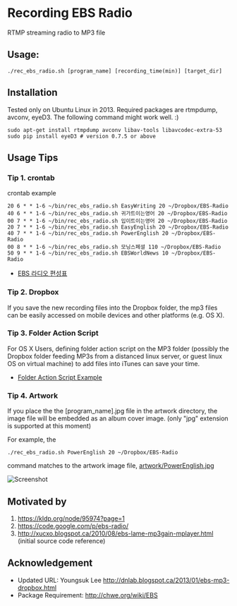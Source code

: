# Recording EBS Radio 
RTMP streaming radio to MP3 file 

## Usage:
```shell
./rec_ebs_radio.sh [program_name] [recording_time(min)] [target_dir]
```

## Installation

Tested only on Ubuntu Linux in 2013. Required packages are rtmpdump, avconv, eyeD3. The following command might work well. :)
```shell
sudo apt-get install rtmpdump avconv libav-tools libavcodec-extra-53
sudo pip install eyeD3 # version 0.7.5 or above
```

## Usage Tips

### Tip 1. crontab
crontab example
```shell
20 6 * * 1-6 ~/bin/rec_ebs_radio.sh EasyWriting 20 ~/Dropbox/EBS-Radio
40 6 * * 1-6 ~/bin/rec_ebs_radio.sh 귀가트이는영어 20 ~/Dropbox/EBS-Radio
00 7 * * 1-6 ~/bin/rec_ebs_radio.sh 입이트이는영어 20 ~/Dropbox/EBS-Radio
20 7 * * 1-6 ~/bin/rec_ebs_radio.sh EasyEnglish 20 ~/Dropbox/EBS-Radio
40 7 * * 1-6 ~/bin/rec_ebs_radio.sh PowerEnglish 20 ~/Dropbox/EBS-Radio
00 8 * * 1-6 ~/bin/rec_ebs_radio.sh 모닝스페셜 110 ~/Dropbox/EBS-Radio
50 9 * * 1-6 ~/bin/rec_ebs_radio.sh EBSWorldNews 10 ~/Dropbox/EBS-Radio
```
* [EBS 라디오 편성표](http://www.ebs.co.kr/schedule?channelCd=RADIO&onor=RADIO)

### Tip 2. Dropbox
If you save the new recording files into the Dropbox folder, the mp3 files can be easily accessed on mobile devices and other platforms (e.g. OS X). 

### Tip 3. Folder Action Script
For OS X Users, defining folder action script on the MP3 folder (possibly the Dropbox folder feeding MP3s from a distanced linux server, or guest linux OS on virtual machine) to add files into iTunes can save your time.
* [Folder Action Script Example](https://github.com/dongchon/recording-ebs-radio/blob/master/OS-X-folder-action-example)

### Tip 4. Artwork
If you place the the [program_name].jpg file in the artwork directory, the image file will be embedded as an album cover image. (only "jpg" extension is supported at this moment)

For example, the
```shell
./rec_ebs_radio.sh PowerEnglish 20 ~/Dropbox/EBS-Radio
```
command matches to the artwork image file, [artwork/PowerEnglish.jpg](https://github.com/dongchon/recording-ebs-radio/blob/master/artwork/PowerEnglish.jpg)

![Screenshot](https://github.com/dongchon/recording-ebs-radio/raw/master/screenshot.jpg "Screenshot")

## Motivated by
1. https://kldp.org/node/95974?page=1
2. https://code.google.com/p/ebs-radio/
3. http://xucxo.blogspot.ca/2010/08/ebs-lame-mp3gain-mplayer.html (initial source code reference)

## Acknowledgement
* Updated URL: Youngsuk Lee http://dnlab.blogspot.ca/2013/01/ebs-mp3-dropbox.html
* Package Requirement: http://chwe.org/wiki/EBS
